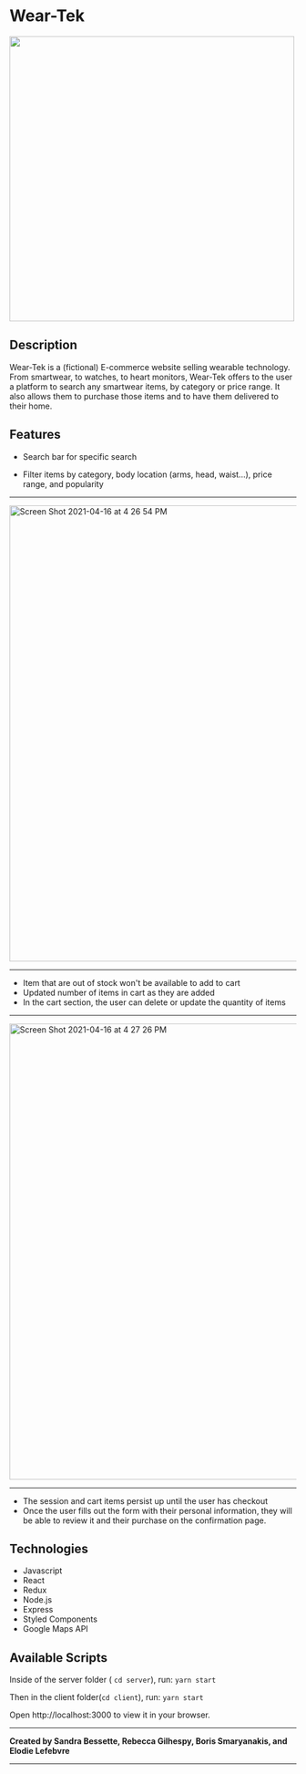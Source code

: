 # __Wear-Tek__ 

<img src="https://user-images.githubusercontent.com/67484805/115068784-b6a35900-9ec0-11eb-8096-b1de5f063e36.png" width="500"/>

## Description
Wear-Tek is a (fictional) E-commerce website selling wearable technology. From smartwear, to watches, to heart monitors, Wear-Tek offers to the user a platform to search any smartwear items, by category or price range. It also allows them to purchase those items and to have them delivered to their home. 

## Features
* Search bar for specific search

* Filter items by category, body location (arms, head, waist...), price range, and popularity

---

<img width="800" alt="Screen Shot 2021-04-16 at 4 26 54 PM" src="https://user-images.githubusercontent.com/67484805/115080686-2cafbc00-9ed1-11eb-83a1-1f024fe4d80b.png">

---

* Item that are out of stock won't be available to add to cart
* Updated number of items in cart as they are added 
* In the cart section, the user can delete or update the quantity of items
---

<img width="800" alt="Screen Shot 2021-04-16 at 4 27 26 PM" src="https://user-images.githubusercontent.com/67484805/115080697-32a59d00-9ed1-11eb-91cd-cafc01332c82.png">

---
* The session and cart items persist up until the user has checkout
* Once the user fills out the form with their personal information, they will be able to review it and their purchase on the confirmation page.

## Technologies

* Javascript
* React
* Redux
* Node.js
* Express
* Styled Components
* Google Maps API

## Available Scripts

Inside of the server folder ( `cd server`), run: 
`yarn start`

Then in the client folder(`cd client`), run: 
`yarn start`

Open http://localhost:3000 to view it in your browser.



---

**Created by Sandra Bessette, Rebecca Gilhespy, Boris Smaryanakis, and Elodie Lefebvre**

---
